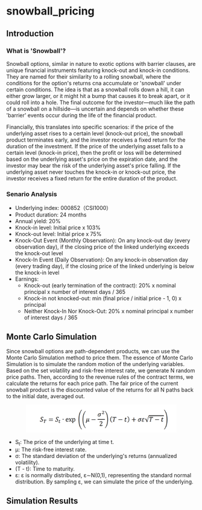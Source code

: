 # snowball_pricing

## Introduction 
### What is 'Snowball'?

Snowball options, similar in nature to exotic options with barrier clauses, are unique financial instruments featuring knock-out and knock-in conditions. They are named for their similarity to a rolling snowball, where the conditions for the option's returns cna accumulate or 'snowball' under certain conditions. The idea is that as a snowball rolls down a hill, it can either grow larger, or it might hit a bump that causes it to break apart, or it could roll into a hole. The final outcome for the investor—much like the path of a snowball on a hillside—is uncertain and depends on whether these 'barrier' events occur during the life of the financial product. 

Financially, this translates into specific scenarios: if the price of the underlying asset rises to a certain level (knock-out price), the snowball product terminates early, and the investor receives a fixed return for the duration of the investment. If the price of the underlying asset falls to a certain level (knock-in price), then the profit or loss will be determined based on the underlying asset's price on the expiration date, and the investor may bear the risk of the underlying asset's price falling. If the underlying asset never touches the knock-in or knock-out price, the investor receives a fixed return for the entire duration of the product.

### Senario Analysis

- Underlying index: 000852（CSI1000）
- Product duration: 24 months
- Annual yield: 20%
- Knock-in level: Initial price x 103%
- Knock-out level: Initial price x 75%
- Knock-Out Event (Monthly Observation): On any knock-out day (every observation day), if the closing price of the linked underlying exceeds the knock-out level
- Knock-In Event (Daily Observation): On any knock-in observation day (every trading day), if the closing price of the linked underlying is below the knock-in level
- Earnings:
    - Knock-out (early termination of the contract): 20% x nominal principal x number of interest days / 365
    - Knock-in not knocked-out: min (final price / initial price - 1, 0) x principal
    - Neither Knock-In Nor Knock-Out: 20% x nominal principal x number of interest days / 365

## Monte Carlo Simulation

Since snowball options are path-dependent products, we can use the Monte Carlo Simulation method to price them. The essence of Monte Carlo Simulation is to simulate the random motion of the underlying variables. Based on the set volatility and risk-free interest rate, we generate N random price paths. Then, according to the revenue rules of the contract terms, we calculate the returns for each price path. The fair price of the current snowball product is the discounted value of the returns for all N paths back to the initial date, averaged out.

<p align="center">
  <img src="equation.png" alt="equation" width="400"/>
</p>

- S<sub>t</sub>: The price of the underlying at time t.
- &mu;: The risk-free interest rate.
- &sigma;: The standard deviation of the underlying's returns (annualized volatility).
- (T - t): Time to maturity.
- &epsilon;: &epsilon; is normally distributed, &epsilon;∼N(0,1), representing the standard normal distribution. By sampling &epsilon;, we can simulate the price of the underlying.

## Simulation Results







